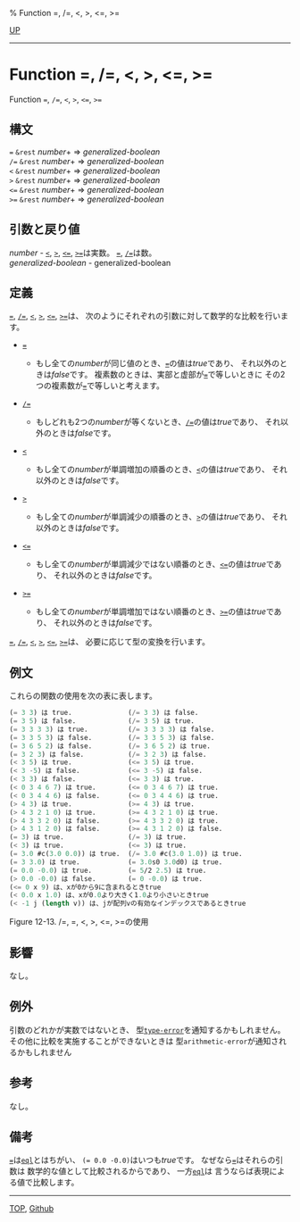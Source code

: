 % Function =, /=, <, >, <=, >=

[UP](12.2.html)  

---

# Function **=, /=, <, >, <=, >=**


Function `=`, `/=`, `<`, `>`, `<=`, `>=`


## 構文

`=`  `&rest` *number*+ => *generalized-boolean*  
`/=` `&rest` *number*+ => *generalized-boolean*  
`<`  `&rest` *number*+ => *generalized-boolean*  
`>`  `&rest` *number*+ => *generalized-boolean*  
`<=` `&rest` *number*+ => *generalized-boolean*  
`>=` `&rest` *number*+ => *generalized-boolean*


## 引数と戻り値

*number* - [`<`](12.2.number-equal.html), [`>`](12.2.number-equal.html), [`<=`](12.2.number-equal.html), [`>=`](12.2.number-equal.html)は実数。
[`=`](12.2.number-equal.html), [`/=`](12.2.number-equal.html)は数。  
*generalized-boolean* - generalized-boolean


## 定義

[`=`](12.2.number-equal.html), [`/=`](12.2.number-equal.html), [`<`](12.2.number-equal.html), [`>`](12.2.number-equal.html), [`<=`](12.2.number-equal.html), [`>=`](12.2.number-equal.html)は、
次のようにそれぞれの引数に対して数学的な比較を行います。

- [`=`](12.2.number-equal.html)
  - もし全ての*number*が同じ値のとき、[`=`](12.2.number-equal.html)の値は*true*であり、
    それ以外のときは*false*です。
    複素数のときは、実部と虚部が[`=`](12.2.number-equal.html)で等しいときに
    その2つの複素数が[`=`](12.2.number-equal.html)で等しいと考えます。

- [`/=`](12.2.number-equal.html)
  - もしどれも2つの*number*が等くないとき、[`/=`](12.2.number-equal.html)の値は*true*であり、
    それ以外のときは*false*です。

- [`<`](12.2.number-equal.html)
  - もし全ての*number*が単調増加の順番のとき、[`<`](12.2.number-equal.html)の値は*true*であり、
    それ以外のときは*false*です。

- [`>`](12.2.number-equal.html)
  - もし全ての*number*が単調減少の順番のとき、[`>`](12.2.number-equal.html)の値は*true*であり、
    それ以外のときは*false*です。

- [`<=`](12.2.number-equal.html)
  - もし全ての*number*が単調減少ではない順番のとき、[`<=`](12.2.number-equal.html)の値は*true*であり、
    それ以外のときは*false*です。

- [`>=`](12.2.number-equal.html)
  - もし全ての*number*が単調増加ではない順番のとき、[`>=`](12.2.number-equal.html)の値は*true*であり、
    それ以外のときは*false*です。

[`=`](12.2.number-equal.html), [`/=`](12.2.number-equal.html), [`<`](12.2.number-equal.html), [`>`](12.2.number-equal.html), [`<=`](12.2.number-equal.html), [`>=`](12.2.number-equal.html)は、
必要に応じて型の変換を行います。


## 例文

これらの関数の使用を次の表に表します。

```lisp
(= 3 3) は true.              (/= 3 3) は false.
(= 3 5) は false.             (/= 3 5) は true.
(= 3 3 3 3) は true.          (/= 3 3 3 3) は false.
(= 3 3 5 3) は false.         (/= 3 3 5 3) は false.
(= 3 6 5 2) は false.         (/= 3 6 5 2) は true.
(= 3 2 3) は false.           (/= 3 2 3) は false.
(< 3 5) は true.              (<= 3 5) は true.
(< 3 -5) は false.            (<= 3 -5) は false.
(< 3 3) は false.             (<= 3 3) は true.
(< 0 3 4 6 7) は true.        (<= 0 3 4 6 7) は true.
(< 0 3 4 4 6) は false.       (<= 0 3 4 4 6) は true.
(> 4 3) は true.              (>= 4 3) は true.
(> 4 3 2 1 0) は true.        (>= 4 3 2 1 0) は true.
(> 4 3 3 2 0) は false.       (>= 4 3 3 2 0) は true.
(> 4 3 1 2 0) は false.       (>= 4 3 1 2 0) は false.
(= 3) は true.                (/= 3) は true.
(< 3) は true.                (<= 3) は true.
(= 3.0 #c(3.0 0.0)) は true.  (/= 3.0 #c(3.0 1.0)) は true.
(= 3 3.0) は true.            (= 3.0s0 3.0d0) は true.
(= 0.0 -0.0) は true.         (= 5/2 2.5) は true.
(> 0.0 -0.0) は false.        (= 0 -0.0) は true.
(<= 0 x 9) は、xが0から9に含まれるときtrue
(< 0.0 x 1.0) は、xが0.0より大きく1.0より小さいときtrue
(< -1 j (length v)) は、jが配列vの有効なインデックスであるときtrue
```

Figure 12-13. /=, =, <, >, <=, >=の使用


## 影響

なし。


## 例外

引数のどれかが実数ではないとき、
型[`type-error`](4.4.type-error.html)を通知するかもしれません。
その他に比較を実施することができないときは
型`arithmetic-error`が通知されるかもしれません


## 参考

なし。


## 備考

[`=`](12.2.number-equal.html)は[`eql`](5.3.eql-function.html)とはちがい、
`(= 0.0 -0.0)`はいつも*true*です。
なぜなら[`=`](12.2.number-equal.html)はそれらの引数は
数学的な値として比較されるからであり、
一方[`eql`](5.3.eql-function.html)は
言うならば表現による値で比較します。


---
[TOP](index.html),  [Github](https://github.com/nptcl/npt-japanese)

